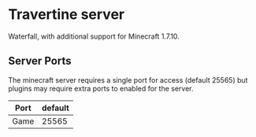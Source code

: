 # Travertine server
Waterfall, with additional support for Minecraft 1.7.10.

## Server Ports
The minecraft server requires a single port for access (default 25565) but plugins may require extra ports to enabled for the server.


| Port  | default |
|-------|---------|
| Game  | 25565   |